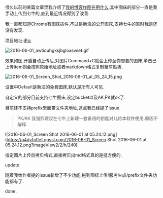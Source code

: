 很久以前的某篇文章里我介绍了[我的博客作图在用什么](http://www.slahser.com/2016/03/23/我的博客作图在用什么/),其中图床的部分一直是我手动上传到七牛的,直到最近情况得到了改善. 

我一直都知道Chrome有图床插件,不过是新浪的公开图床,支持七牛的暂时我是还没有发现. 

项目地址:[iPic](https://github.com/toolinbox/iPic) 

![2016-06-01_awtiouhgksjbgloaswiet.gif](https://o4dyfn0ef.qnssl.com/2016-06-01_awtiouhgksjbgloaswiet.gif?imageView2/2/h/500) 
 
效果如图,开启自动上传后,对图片Command+C就会上传至你想要的图床,单击已上传item则会按照原始地址或者markdown格式复制至剪贴板. 

![2016-06-01_Screen_Shot_2016-06-01_at_05_24_15.png](https://o4dyfn0ef.qnssl.com/2016-06-01_Screen_Shot_2016-06-01_at_05_24_15.png?imageView2/2/h/300) 

设置中Default是新浪的免费图床,默认是所有人可见. 

自定义的部分目前支持七牛图床,设定bucket以及AK,PK就ok了. 

目前还不支持prefix里面带文件夹地址,这点我已经提了issue. 

> PK/AK 我强烈建议在七牛上新建一套备用的钥匙对儿给本软件使用.原因不解释. 


![2016-06-01_Screen Shot 2016-06-01 at 05.24.12.png](https://o4dyfn0ef.qnssl.com/2016-06-01_Screen Shot 2016-06-01 at 05.24.12.png?imageView2/2/h/240) 

指定图片上传后拷贝格式,直接拷贝出md格式真的是挺方便的. 


update: 

随着我给作者提的issue新增了不少功能,拖到图标上传/服务生成/prefix文件夹功能都有了. 

done. 
